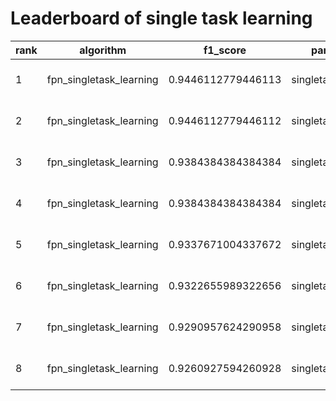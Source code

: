 # Leaderboard of single task learning



|rank|algorithm              |f1_score          |paradigm          |basemodel|learning_rate|momentum|time               |url                                                                                                  |
|----|-----------------------|------------------|------------------|---------|-------------|--------|-------------------|-----------------------------------------------------------------------------------------------------|
|1   |fpn_singletask_learning|0.9446112779446113|singletasklearning|estimator|0.1          |0.1     |2022-06-16 15:02:59|/ianvs/pcb-aoi/workspace/benchmarkingjob/fpn_singletask_learning/b3a84564-ed41-11ec-83c3-53ead20896e4|
|2   |fpn_singletask_learning|0.9446112779446112|singletasklearning|estimator|0.1          |0.1     |2022-06-16 15:02:59|/ianvs/pcb-aoi/workspace/benchmarkingjob/fpn_singletask_learning/b3a84564-ed41-11ec-83c3-53ead20896e4|
|3   |fpn_singletask_learning|0.9384384384384384|singletasklearning|estimator|0.1          |0.8     |2022-06-15 16:39:27|/ianvs/pcb-aoi/workspace/benchmarkingjob/fpn_singletask_learning/0b708fca-ec86-11ec-83c3-53ead20896e4|
|4   |fpn_singletask_learning|0.9384384384384384|singletasklearning|estimator|0.1          |0.1     |2022-06-15 15:38:36|/ianvs/pcb-aoi/workspace/benchmarkingjob/fpn_singletask_learning/86f77acc-ec7d-11ec-83c3-53ead20896e4|
|5   |fpn_singletask_learning|0.9337671004337672|singletasklearning|estimator|0.1          |0.8     |2022-06-15 16:56:51|/ianvs/pcb-aoi/workspace/benchmarkingjob/fpn_singletask_learning/798caadc-ec88-11ec-83c3-53ead20896e4|
|6   |fpn_singletask_learning|0.9322655989322656|singletasklearning|estimator|0.1          |0.1     |2022-06-15 17:01:18|/ianvs/pcb-aoi/workspace/benchmarkingjob/fpn_singletask_learning/18e0f688-ec89-11ec-83c3-53ead20896e4|
|7   |fpn_singletask_learning|0.9290957624290958|singletasklearning|estimator|0.1          |0.8     |2022-06-15 15:34:02|/ianvs/pcb-aoi/workspace/benchmarkingjob/fpn_singletask_learning/dcffcc86-ec7c-11ec-83c3-53ead20896e4|
|8   |fpn_singletask_learning|0.9260927594260928|singletasklearning|estimator|0.1          |0.8     |2022-06-16 14:58:18|/ianvs/pcb-aoi/workspace/benchmarkingjob/fpn_singletask_learning/0e893070-ed41-11ec-83c3-53ead20896e4|
